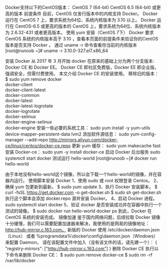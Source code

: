 Docker支持以下的CentOS版本：
CentOS 7 (64-bit)
CentOS 6.5 (64-bit) 或更高的版本
前提条件
目前，CentOS 仅发行版本中的内核支持 Docker。
Docker 运行在 CentOS 7 上，要求系统为64位、系统内核版本为 3.10 以上。
Docker 运行在 CentOS-6.5 或更高的版本的 CentOS 上，要求系统为64位、系统内核版本为 2.6.32-431 或者更高版本。
使用 yum 安装（CentOS 7下）
Docker 要求 CentOS 系统的内核版本高于 3.10 ，查看本页面的前提条件来验证你的CentOS 版本是否支持 Docker 。
通过 uname -r 命令查看你当前的内核版本
[root@runoob ~]# uname -r 3.10.0-327.el7.x86_64

安装 Docker
从 2017 年 3 月开始 docker 在原来的基础上分为两个分支版本: Docker CE 和 Docker EE。
Docker CE 即社区免费版，Docker EE 即企业版，强调安全，但需付费使用。
本文介绍 Docker CE 的安装使用。
移除旧的版本：
$ sudo yum remove docker \
                  docker-client \
                  docker-client-latest \
                  docker-common \
                  docker-latest \
                  docker-latest-logrotate \
                  docker-logrotate \
                  docker-selinux \
                  docker-engine-selinux \
                  docker-engine
安装一些必要的系统工具：
sudo yum install -y yum-utils device-mapper-persistent-data lvm2
添加软件源信息：
sudo yum-config-manager --add-repo http://mirrors.aliyun.com/docker-ce/linux/centos/docker-ce.repo
更新 yum 缓存：
sudo yum makecache fast
安装 Docker-ce：
sudo yum -y install docker-ce
启动 Docker 后台服务
sudo systemctl start docker
测试运行 hello-world
[root@runoob ~]# docker run hello-world

由于本地没有hello-world这个镜像，所以会下载一个hello-world的镜像，并在容器内运行。
使用脚本安装 Docker
1、使用 sudo 或 root 权限登录 Centos。
2、确保 yum 包更新到最新。
$ sudo yum update
3、执行 Docker 安装脚本。
$ curl -fsSL https://get.docker.com -o get-docker.sh
$ sudo sh get-docker.sh
执行这个脚本会添加 docker.repo 源并安装 Docker。
4、启动 Docker 进程。
sudo systemctl start docker
5、验证 docker 是否安装成功并在容器中执行一个测试的镜像。
$ sudo docker run hello-world
docker ps
到此，Docker 在 CentOS 系统的安装完成。
镜像加速
鉴于国内网络问题，后续拉取 Docker 镜像十分缓慢，我们可以需要配置加速器来解决，我使用的是网易的镜像地址：http://hub-mirror.c.163.com。
新版的 Docker 使用 /etc/docker/daemon.json（Linux） 或者 %programdata%\docker\config\daemon.json（Windows） 来配置 Daemon。
请在该配置文件中加入（没有该文件的话，请先建一个）：
{
  "registry-mirrors": ["http://hub-mirror.c.163.com"]
}
删除 Docker CE
执行以下命令来删除 Docker CE：
$ sudo yum remove docker-ce
$ sudo rm -rf /var/lib/docker
